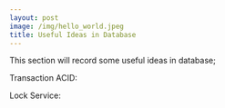 ```yaml
---
layout: post
image: /img/hello_world.jpeg
title: Useful Ideas in Database
---
```


This section will record some useful ideas in database; 

Transaction ACID:

Lock Service:

